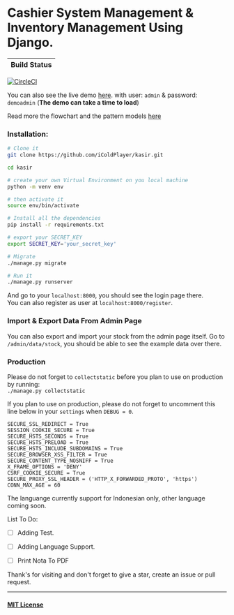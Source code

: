 # Cashier System Management & Inventory Management Using Django.


| Build Status      |
| ----------- | 
[![CircleCI](https://circleci.com/gh/iColdPlayer/Cashier/tree/master.svg?style=svg&circle-token=4f154d06f362677227578c720f589ec04968e23b)](https://circleci.com/gh/iColdPlayer/Cashier/tree/master)




You can also see the live demo [here](https://kasir.herokuapp.com). with user: `admin` & password: `demoadmin` (**The demo can take a time to load**)


Read more the flowchart and the pattern models [here](/cashierModel.md)


### Installation:
```bash
# Clone it
git clone https://github.com/iColdPlayer/kasir.git

cd kasir

# create your own Virtual Environment on you local machine
python -m venv env

# then activate it
source env/bin/activate

# Install all the dependencies
pip install -r requirements.txt

# export your SECRET_KEY
export SECRET_KEY='your_secret_key'

# Migrate 
./manage.py migrate

# Run it
./manage.py runserver
```
And go to your `localhost:8000`, you should see the login page there. <br>
You can also register as user at `localhost:8000/register`.

### Import & Export Data From Admin Page
You can also export and import your stock from the admin page itself.
Go to `/admin/data/stock`, you should be able to see the example data over there.

### Production
Please do not forget to `collectstatic` before you plan to use on production by running: <br>
`./manage.py collectstatic`

If you plan to use on production, please do not forget to uncomment this line below in your `settings` 
when `DEBUG = 0`.

```
SECURE_SSL_REDIRECT = True
SESSION_COOKIE_SECURE = True
SECURE_HSTS_SECONDS = True
SECURE_HSTS_PRELOAD = True
SECURE_HSTS_INCLUDE_SUBDOMAINS = True
SECURE_BROWSER_XSS_FILTER = True
SECURE_CONTENT_TYPE_NOSNIFF = True
X_FRAME_OPTIONS = 'DENY'
CSRF_COOKIE_SECURE = True
SECURE_PROXY_SSL_HEADER = ('HTTP_X_FORWARDED_PROTO', 'https')
CONN_MAX_AGE = 60
```

The languange currently support for Indonesian only, other language coming soon.

List To Do:

* [ ] Adding Test.
* [ ] Adding Language Support.
* [ ] Print Nota To PDF


Thank's for visiting and don't forget to give a star, create an issue or pull request.

---

#### [MIT License](https://github.com/iColdPlayer/Cashier/blob/master/LICENSE)


